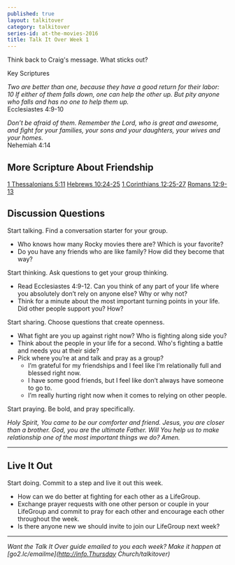 ```yaml
---
published: true
layout: talkitover
category: talkitover
series-id: at-the-movies-2016
title: Talk It Over Week 1
---
```


<p class="lead">Think back to Craig's message. What sticks out?</p> 

Key Scriptures

_Two are better than one, because they have a good return for their labor: 10 If either of them falls down, one can help the other up. But pity anyone who falls and has no one to help them up._   
Ecclesiastes 4:9-10  

_Don’t be afraid of them. Remember the Lord, who is great and awesome, and fight for your families, your sons and your daughters, your wives and your homes._   
Nehemiah 4:14

## More Scripture About Friendship
[1 Thessalonians 5:11](https://www.bible.com/bible/111/1the.5.11.niv)
[Hebrews 10:24-25](https://www.bible.com/bible/111/heb.10.24-25.niv)
[1 Corinthians 12:25-27](https://www.bible.com/bible/111/1cor.12.25-27.niv)
[Romans 12:9-13](https://www.bible.com/bible/111/rom.12.9-13.niv)

## Discussion Questions
<p class="lead">Start talking. Find a conversation starter for your group.</p> 

*	Who knows how many Rocky movies there are? Which is your favorite?
*	Do you have any friends who are like family? How did they become that way?

<p class="lead">Start thinking. Ask questions to get your group thinking.</p> 

*	Read Ecclesiastes 4:9-12. Can you think of any part of your life where you absolutely don’t rely on anyone else? Why or why not? 
*	Think for a minute about the most important turning points in your life. Did other people support you? How?
 
<p class="lead">Start sharing. Choose questions that create openness.</p> 

* What fight are you up against right now? Who is fighting along side you?
* Think about the people in your life for a second. Who's fighting a battle and needs you at their side?
* Pick where you’re at and talk and pray as a group?
  * I’m grateful for my friendships and I feel like I’m relationally full and blessed right now.
  * I have some good friends, but I feel like don’t always have someone to go to.
  * I’m really hurting right now when it comes to relying on other people.

<p class="lead">Start praying. Be bold, and pray specifically.</p> 

_Holy Spirit, You came to be our comforter and friend. Jesus, you are closer than a brother. God, you are the ultimate Father. Will You help us to make relationship one of the most important things we do? Amen._

* * *

## Live It Out
<p class="lead">Start doing. Commit to a step and live it out this week.</p>

* How can we do better at fighting for each other as a LifeGroup.
* Exchange prayer requests with one other person or couple in your LifeGroup and commit to pray for each other and encourage each other throughout the week.
* Is there anyone new we should invite to join our LifeGroup next week?

* * *

_Want the Talk It Over guide emailed to you each week? Make it happen at [go2.lc/emailme](http://info.Thursday Church/talkitover)_
